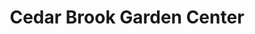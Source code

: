 ---
title: "Cedar Brook Garden Center"
url: /new-prague/cedar-brook-garden-center/
shop: Garten-Center
---